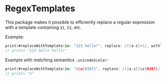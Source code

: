 # RegexTemplates

This package makes it possible to efficiently replace a regular expression with a template containing `$1`, `S2`, etc.

Example:

```swift
print(#replaceWithTemplate(in: "123 hello!", replace: /([a-z]+)/, withTemplate: "$1 $1"))
// prints "123 hello hello!"
```

Example with matching semantics `.unicodeScalar`:

```swift
print(#replaceWithTemplate(in: "a\u{0307}", replace: /([a-z])\x{0307}/.matchingSemantics(.unicodeScalar), withTemplate: "$1\u{0300}"))
// prints "à"
```
